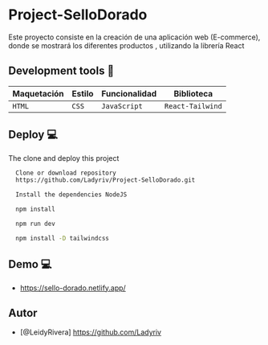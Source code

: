 # Project-SelloDorado
Este proyecto consiste en la creación de una aplicación web (E-commerce), donde se mostrará los diferentes productos , utilizando la librería React

## Development tools 🧰
|  Maquetación  |     Estilo    | Funcionalidad | Biblioteca  | 
|---------------|---------------|---------------|---------------|
|   `HTML`      |     `CSS`     |`JavaScript` |`React-Tailwind` |


## Deploy  :computer:

The clone and deploy this project

```bash
  Clone or download repository
  https://github.com/Ladyriv/Project-SelloDorado.git
```
```bash
  Install the dependencies NodeJS 
```
```bash
  npm install
```
```bash
  npm run dev
```
```bash
  npm install -D tailwindcss
```

  
 
 
## Demo  :computer:
- https://sello-dorado.netlify.app/

## Autor
- [@LeidyRivera] https://github.com/Ladyriv
